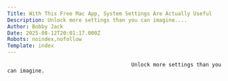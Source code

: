 ```yaml
---
Title: With This Free Mac App, System Settings Are Actually Useful
Description: Unlock more settings than you can imagine....
Author: Bobby Jack
Date: 2025-08-12T20:01:17.000Z
Robots: noindex,nofollow
Template: index
---
```


                                            Unlock more settings than you can imagine.
                                        